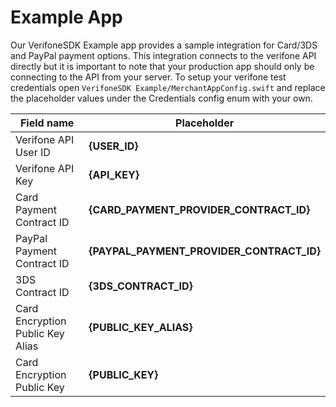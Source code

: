 # Example App

Our VerifoneSDK Example app provides a sample integration for Card/3DS and PayPal payment options. This integration connects to the verifone API directly but it is important to note that your production app should only be connecting to the API from your server. To setup your verifone test credentials open `VerifoneSDK Example/MerchantAppConfig.swift` and replace the placeholder values under the Credentials config enum with your own.

| Field name | Placeholder |
| ------------- | ------------- |
| Verifone API User ID | **{USER_ID}** | 
| Verifone API Key | **{API_KEY}** | 
| Card Payment Contract ID | **{CARD_PAYMENT_PROVIDER_CONTRACT_ID}** | 
| PayPal Payment Contract ID | **{PAYPAL_PAYMENT_PROVIDER_CONTRACT_ID}** | 
| 3DS Contract ID | **{3DS_CONTRACT_ID}** | 
| Card Encryption Public Key Alias | **{PUBLIC_KEY_ALIAS}** | 
| Card Encryption Public Key | **{PUBLIC_KEY}** | 

